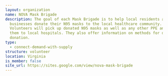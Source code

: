 ```yaml
---
layout: organization
name: NOVA Mask Brigade
description: The goal of each Mask Brigade is to help local residents and small
  businesses donate their N95 masks to the local healthcare community.
  Volunteers will pick up donated N95 masks as well as any other PPE and take
  them to local hospitals. They also offer information on methods for direct
  donation.
type:
  - connect-demand-with-supply
structure: volunteer
location: Virginia
is_member: false
site_url: https://sites.google.com/view/nova-mask-brigade
---
```

